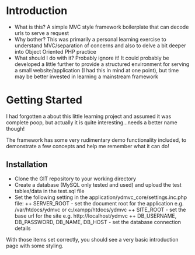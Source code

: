 Introduction
============

+ What is this? A simple MVC style framework boilerplate that can decode urls to serve a request
+ Why bother? This was primarily a personal learning exercise to understand MVC/separation of concerns and also to delve a bit deeper into Object Oriented PHP practice
+ What should I do with it?  Probably ignore it! It could probably be developed a little further to provide a structured environment for serving a small website/application (I had this in mind at one point), but time may be better invested in learning a mainstream framework

Getting Started
===============
I had forgotten a about this little learning project and assumed it was complete poop, but actually it is quite interesting...needs a better name though!

The framework has some very rudimentary demo functionality included, to demonstrate a few concepts and help me remember what it can do! 

Installation
------------

+   Clone the GIT repository to your working directory
+   Create a database (MySQL only tested and used) and upload the test tables/data in the test.sql file
+   Set the following setting in the application/ydmvc_core/settings.inc.php file:
++  SERVER_ROOT - set the document root for the application e.g. /var/htdocs/ydmvc or c:/xampp/htdocs/ydmvc
++  SITE_ROOT - set the base url for the site e.g. http://localhost/ydmvc
++  DB_USERNAME, DB_PASSWORD, DB_NAME, DB_HOST - set the database connection details

With those items set correctly, you should see a very basic introduction page with some styling.